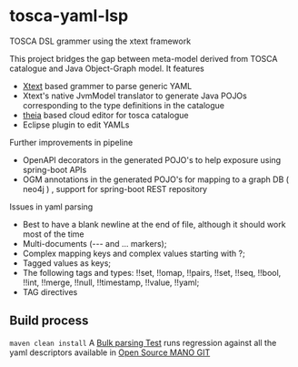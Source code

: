 # tosca-yaml-lsp
TOSCA DSL grammer using the xtext framework

This project bridges the gap between meta-model derived from TOSCA catalogue and 
Java Object-Graph model.
It features 
 + [Xtext](https://github.com/eclipse/xtext "Eclipse Xtext™") based grammer to parse generic YAML
 + Xtext's native JvmModel translator to generate Java POJOs corresponding to the type definitions in the catalogue
 + [theia](https://github.com/theia-ide "theia-ide")  based cloud editor for tosca catalogue
 + Eclipse plugin to edit YAMLs

Further improvements in pipeline
 + OpenAPI decorators in the generated POJO's to help exposure using spring-boot APIs
 + OGM annotations in the generated POJO's for mapping to a graph DB ( neo4j ) , support for spring-boot REST repository
 
Issues in yaml parsing
 + Best to have a blank newline at the end of file, although it should work most of the time
 + Multi-documents (--- and ... markers);
 + Complex mapping keys and complex values starting with ?;
 + Tagged values as keys;
 + The following tags and types: !!set, !!omap, !!pairs, !!set, !!seq, !!bool, !!int, !!merge, !!null, !!timestamp, !!value, !!yaml;
 + TAG directives

## Build process ## 
`maven clean install`
A [Bulk parsing Test](blob/master/org.ezyaml.lang.tosca.yaml.tests/src/org/ezyaml/lang/tosca/tests/BulkYamlParserTest.xtend) runs regression against all the yaml descriptors available in [Open Source MANO GIT](https://osm.etsi.org/gitweb/?p=osm/devops.git;a=summary "OSM MANO") 